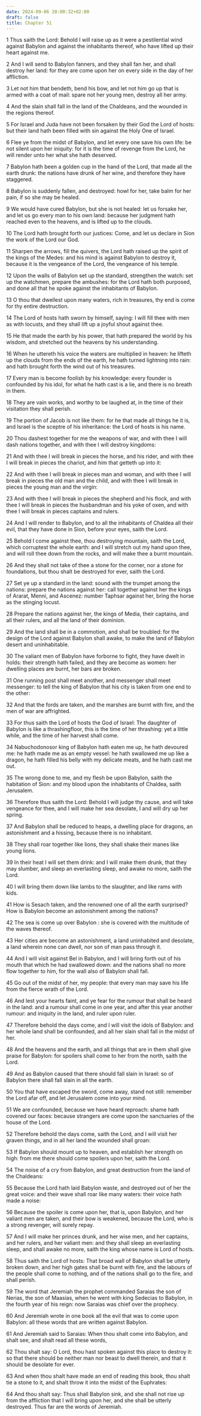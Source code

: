```yaml
---
date: 2024-09-06 20:00:32+02:00
draft: false
title: Chapter 51
---
```




1 Thus saith the Lord: Behold I will raise up as it were a pestilential wind against Babylon and against the inhabitants thereof, who have lifted up their heart against me.

2 And I will send to Babylon fanners, and they shall fan her, and shall destroy her land: for they are come upon her on every side in the day of her affliction.

3 Let not him that bendeth, bend his bow, and let not him go up that is armed with a coat of mail: spare not her young men, destroy all her army.

4 And the slain shall fall in the land of the Chaldeans, and the wounded in the regions thereof.

5 For Israel and Juda have not been forsaken by their God the Lord of hosts: but their land hath been filled with sin against the Holy One of Israel.

6 Flee ye from the midst of Babylon, and let every one save his own life: be not silent upon her iniquity: for it is the time of revenge from the Lord, he will render unto her what she hath deserved.

7 Babylon hath been a golden cup in the hand of the Lord, that made all the earth drunk: the nations have drunk of her wine, and therefore they have staggered.

8 Babylon is suddenly fallen, and destroyed: howl for her, take balm for her pain, if so she may be healed.

9 We would have cured Babylon, but she is not healed: let us forsake her, and let us go every man to his own land: because her judgment hath reached even to the heavens, and is lifted up to the clouds.

10 The Lord hath brought forth our justices: Come, and let us declare in Sion the work of the Lord our God.

11 Sharpen the arrows, fill the quivers, the Lord hath raised up the spirit of the kings of the Medes: and his mind is against Babylon to destroy it, because it is the vengeance of the Lord, the vengeance of his temple.

12 Upon the walls of Babylon set up the standard, strengthen the watch: set up the watchmen, prepare the ambushes: for the Lord hath both purposed, and done all that he spoke against the inhabitants of Babylon.

13 O thou that dwellest upon many waters, rich in treasures, thy end is come for thy entire destruction.

14 The Lord of hosts hath sworn by himself, saying: I will fill thee with men as with locusts, and they shall lift up a joyful shout against thee.

15 He that made the earth by his power, that hath prepared the world by his wisdom, and stretched out the heavens by his understanding.

16 When he uttereth his voice the waters are multiplied in heaven: he lifteth up the clouds from the ends of the earth, he hath turned lightning into rain: and hath brought forth the wind out of his treasures.

17 Every man is become foolish by his knowledge: every founder is confounded by his idol, for what he hath cast is a lie, and there is no breath in them.

18 They are vain works, and worthy to be laughed at, in the time of their visitation they shall perish.

19 The portion of Jacob is not like them: for he that made all things he it is, and Israel is the sceptre of his inheritance: the Lord of hosts is his name.

20 Thou dashest together for me the weapons of war, and with thee I will dash nations together, and with thee I will destroy kingdoms:

21 And with thee I will break in pieces the horse, and his rider, and with thee I will break in pieces the chariot, and him that getteth up into it:

22 And with thee I will break in pieces man and woman, and with thee I will break in pieces the old man and the child, and with thee I will break in pieces the young man and the virgin:

23 And with thee I will break in pieces the shepherd and his flock, and with thee I will break in pieces the husbandman and his yoke of oxen, and with thee I will break in pieces captains and rulers.

24 And I will render to Babylon, and to all the inhabitants of Chaldea all their evil, that they have done in Sion, before your eyes, saith the Lord.

25 Behold I come against thee, thou destroying mountain, saith the Lord, which corruptest the whole earth: and I will stretch out my hand upon thee, and will roll thee down from the rocks, and will make thee a burnt mountain.

26 And they shall not take of thee a stone for the corner, nor a stone for foundations, but thou shalt be destroyed for ever, saith the Lord.

27 Set ye up a standard in the land: sound with the trumpet among the nations: prepare the nations against her: call together against her the kings of Ararat, Menni, and Ascenez: number Taphsar against her, bring the horse as the stinging locust.

28 Prepare the nations against her, the kings of Media, their captains, and all their rulers, and all the land of their dominion.

29 And the land shall be in a commotion, and shall be troubled: for the design of the Lord against Babylon shall awake, to make the land of Babylon desert and uninhabitable.

30 The valiant men of Babylon have forborne to fight, they have dwelt in holds: their strength hath failed, and they are become as women: her dwelling places are burnt, her bars are broken.

31 One running post shall meet another, and messenger shall meet messenger: to tell the king of Babylon that his city is taken from one end to the other:

32 And that the fords are taken, and the marshes are burnt with fire, and the men of war are affrighted.

33 For thus saith the Lord of hosts the God of Israel: The daughter of Babylon is like a thrashingfloor, this is the time of her thrashing: yet a little while, and the time of her harvest shall come.

34 Nabuchodonosor king of Babylon hath eaten me up, he hath devoured me: he hath made me as an empty vessel: he hath swallowed me up like a dragon, he hath filled his belly with my delicate meats, and he hath cast me out.

35 The wrong done to me, and my flesh be upon Babylon, saith the habitation of Sion: and my blood upon the inhabitants of Chaldea, saith Jerusalem.

36 Therefore thus saith the Lord: Behold I will judge thy cause, and will take vengeance for thee, and I will make her sea desolate, I and will dry up her spring.

37 And Babylon shall be reduced to heaps, a dwelling place for dragons, an astonishment and a hissing, because there is no inhabitant.

38 They shall roar together like lions, they shall shake their manes like young lions.

39 In their heat I will set them drink: and I will make them drunk, that they may slumber, and sleep an everlasting sleep, and awake no more, saith the Lord.

40 I will bring them down like lambs to the slaughter, and like rams with kids.

41 How is Sesach taken, and the renowned one of all the earth surprised? How is Babylon become an astonishment among the nations?

42 The sea is come up over Babylon : she is covered with the multitude of the waves thereof.

43 Her cities are become an astonishment, a land uninhabited and desolate, a land wherein none can dwell, nor son of man pass through it.

44 And I will visit against Bel in Babylon, and I will bring forth out of his mouth that which he had swallowed down: and the nations shall no more flow together to him, for the wall also of Babylon shall fall.

45 Go out of the midst of her, my people: that every man may save his life from the fierce wrath of the Lord.

46 And lest your hearts faint, and ye fear for the rumour that shall be heard in the land: and a rumour shall come in one year, and after this year another rumour: and iniquity in the land, and ruler upon ruler.

47 Therefore behold the days come, and I will visit the idols of Babylon: and her whole land shall be confounded, and all her slain shall fall in the midst of her.

48 And the heavens and the earth, and all things that are in them shall give praise for Babylon: for spoilers shall come to her from the north, saith the Lord.

49 And as Babylon caused that there should fall slain in Israel: so of Babylon there shall fall slain in all the earth.

50 You that have escaped the sword, come away, stand not still: remember the Lord afar off, and let Jerusalem come into your mind.

51 We are confounded, because we have heard reproach: shame hath covered our faces: because strangers are come upon the sanctuaries of the house of the Lord.

52 Therefore behold the days come, saith the Lord, and I will visit her graven things, and in all her land the wounded shall groan:

53 If Babylon should mount up to heaven, and establish her strength on high: from me there should come spoilers upon her, saith the Lord.

54 The noise of a cry from Babylon, and great destruction from the land of the Chaldeans:

55 Because the Lord hath laid Babylon waste, and destroyed out of her the great voice: and their wave shall roar like many waters: their voice hath made a noise:

56 Because the spoiler is come upon her, that is, upon Babylon, and her valiant men are taken, and their bow is weakened, because the Lord, who is a strong revenger, will surely repay.

57 And I will make her princes drunk, and her wise men, and her captains, and her rulers, and her valiant men: and they shall sleep an everlasting sleep, and shall awake no more, saith the king whose name is Lord of hosts.

58 Thus saith the Lord of hosts: That broad wall of Babylon shall be utterly broken down, and her high gates shall be burnt with fire, and the labours of the people shall come to nothing, and of the nations shall go to the fire, and shall perish.

59 The word that Jeremiah the prophet commanded Saraias the son of Nerias, the son of Maasias, when he went with king Sedecias to Babylon, in the fourth year of his reign: now Saraias was chief over the prophecy.

60 And Jeremiah wrote in one book all the evil that was to come upon Babylon: all these words that are written against Babylon.

61 And Jeremiah said to Saraias: When thou shalt come into Babylon, and shalt see, and shalt read all these words,

62 Thou shalt say: O Lord, thou hast spoken against this place to destroy it: so that there should be neither man nor beast to dwell therein, and that it should be desolate for ever.

63 And when thou shalt have made an end of reading this book, thou shalt tie a stone to it, and shalt throw it into the midst of the Euphrates:

64 And thou shalt say: Thus shall Babylon sink, and she shall not rise up from the affliction that I will bring upon her, and she shall be utterly destroyed. Thus far are the words of Jeremiah.

